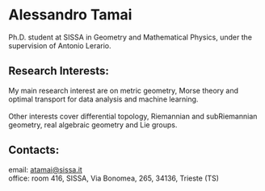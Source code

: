 
# Alessandro Tamai




​Ph.D. student at SISSA  in Geometry and Mathematical Physics, under the supervision of Antonio Lerario.


## Research Interests:

My main research interest are on metric geometry, Morse theory and optimal transport for data analysis and machine learning.
\
\
Other interests cover differential topology, Riemannian and subRiemannian geometry, real algebraic geometry and Lie groups.


## Contacts:

email:  atamai@sissa.it
\
office: room 416, SISSA, Via Bonomea, 265, 34136, Trieste (TS)
